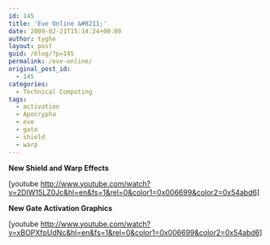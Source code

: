 ```yaml
---
id: 145
title: 'Eve Online &#8211;'
date: 2009-02-21T15:14:24+00:00
author: tyghe
layout: post
guid: /blog/?p=145
permalink: /eve-online/
original_post_id:
  - 145
categories:
  - Technical Computing
tags:
  - activation
  - Apocrypha
  - eve
  - gate
  - shield
  - warp
---
```

**New Shield and Warp Effects**
  
[youtube http://www.youtube.com/watch?v=2DIW15LZ0Jc&hl=en&fs=1&rel=0&color1=0x006699&color2=0x54abd6]

**New Gate Activation Graphics**
  
[youtube http://www.youtube.com/watch?v=xBOPXfpUdNc&hl=en&fs=1&rel=0&color1=0x006699&color2=0x54abd6]
